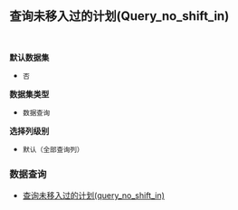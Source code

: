 ## 查询未移入过的计划(Query_no_shift_in) <!-- {docsify-ignore-all} -->



<br>
<p class="panel-title"><b>默认数据集</b></p>

* `否`

<p class="panel-title"><b>数据集类型</b></p>

* `数据查询`

<p class="panel-title"><b>选择列级别</b></p>

* `默认（全部查询列）`




### 数据查询
  * [查询未移入过的计划(query_no_shift_in)](module/TestMgmt/Test_plan/query/Query_no_shift_in)
